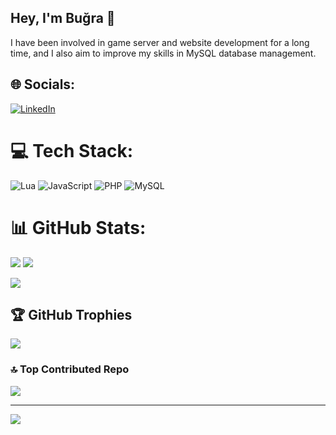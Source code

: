 ## Hey, I'm Buğra 👋
I have been involved in game server and website development for a long time, and I also aim to improve my skills in MySQL database management.

## 🌐 Socials:
[![LinkedIn](https://img.shields.io/badge/LinkedIn-%230077B5.svg?logo=linkedin&logoColor=white)](https://linkedin.com/in/titanhaxz/) 

# 💻 Tech Stack:
![Lua](https://img.shields.io/badge/lua-%232C2D72.svg?style=for-the-badge&logo=lua&logoColor=white) ![JavaScript](https://img.shields.io/badge/javascript-%23323330.svg?style=for-the-badge&logo=javascript&logoColor=%23F7DF1E) ![PHP](https://img.shields.io/badge/php-%23777BB4.svg?style=for-the-badge&logo=php&logoColor=white) ![MySQL](https://img.shields.io/badge/mysql-%2300f.svg?style=for-the-badge&logo=mysql&logoColor=white)

# 📊 GitHub Stats:
![](https://github-readme-stats.vercel.app/api?username=TitanHaxz&theme=dark&hide_border=false&include_all_commits=true&count_private=true)
![](https://github-readme-stats.vercel.app/api/top-langs/?username=TitanHaxz&theme=dark&hide_border=false&include_all_commits=true&count_private=true&layout=compact)

![](https://github-readme-streak-stats.herokuapp.com/?user=TitanHaxz&theme=dark&hide_border=false)


## 🏆 GitHub Trophies
![](https://github-profile-trophy.vercel.app/?username=TitanHaxz&theme=radical&no-frame=false&no-bg=true&margin-w=4)

### 🔝 Top Contributed Repo
![](https://github-contributor-stats.vercel.app/api?username=TitanHaxz&limit=5&theme=dark&combine_all_yearly_contributions=true)

---
[![](https://visitcount.itsvg.in/api?id=TitanHaxz&icon=0&color=0)](https://visitcount.itsvg.in)
